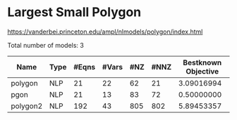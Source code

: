 # Largest Small Polygon

https://vanderbei.princeton.edu/ampl/nlmodels/polygon/index.html

Total number of models:   3

| Name     | Type | #Eqns | #Vars | #NZ | #NNZ | Bestknown Objective |
|----------|------|-------|-------|-----|------|---------------------|
| polygon  | NLP  | 21    | 22    | 62  | 21   | 3.09016994          |
| pgon     | NLP  | 21    | 13    | 83  | 72   | 0.50000000          |
| polygon2 | NLP  | 192   | 43    | 805 | 802  | 5.89453357          |